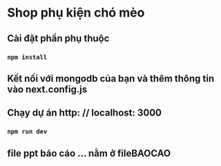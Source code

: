 # Shop phụ kiện chó mèo







## Cài đặt phần phụ thuộc
### `npm install`

## Kết nối với mongodb của bạn và thêm thông tin vào next.config.js

## Chạy dự án http: // localhost: 3000
### `npm run dev`


## file ppt báo cáo ... nằm ở fileBAOCAO 
